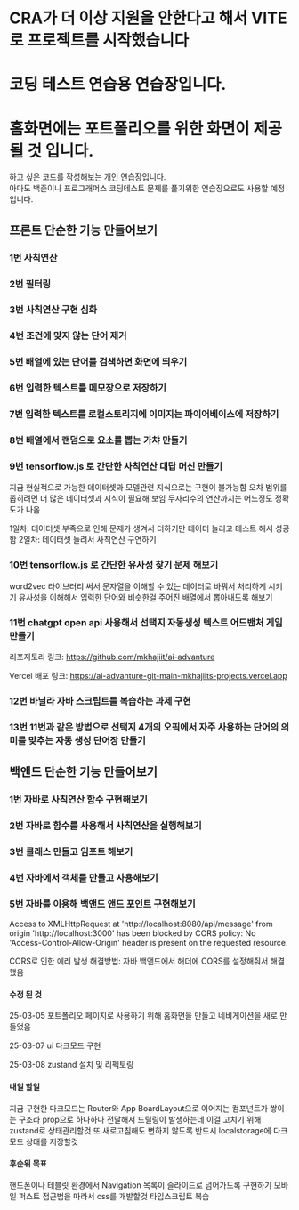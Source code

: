 # CRA가 더 이상 지원을 안한다고 해서 VITE로 프로젝트를 시작했습니다

# 코딩 테스트 연습용 연습장입니다.

# 홈화면에는 포트폴리오를 위한 화면이 제공될 것 입니다.

하고 싶은 코드를 작성해보는 개인 연습장입니다.<br/>
아마도 백준이나 프로그래머스 코딩테스트 문제를 풀기위한 연습장으로도 사용할 예정입니다.<br/>

## 프론트 단순한 기능 만들어보기

### 1번 사칙연산

### 2번 필터링

### 3번 사칙연산 구현 심화

### 4번 조건에 맞지 않는 단어 제거

### 5번 배열에 있는 단어를 검색하면 화면에 띄우기

### 6번 입력한 텍스트를 메모장으로 저장하기

### 7번 입력한 텍스트를 로컬스토리지에 이미지는 파이어베이스에 저장하기

### 8번 배열에서 랜덤으로 요소를 뽑는 가챠 만들기

### 9번 tensorflow.js 로 간단한 사칙연산 대답 머신 만들기

지금 현실적으로 가능한 데이터셋과 모델관련 지식으로는 구현이 불가능함
오차 범위를 좁히려면 더 많은 데이터셋과 지식이 필요해 보임
두자리수의 연산까지는 어느정도 정확도가 나옴

1일차: 데이터셋 부족으로 인해 문제가 생겨서 더하기만 데이터 늘리고 테스트 해서 성공함
2일차: 데이터셋 늘려서 사칙연산 구연하기

### 10번 tensorflow.js 로 간단한 유사성 찾기 문제 해보기

word2vec 라이브러리 써서 문자열을 이해할 수 있는 데이터로 바꿔서 처리하게 시키기
유사성을 이해해서 입력한 단어와 비슷한걸 주어진 배열에서 뽑아내도록 해보기

### 11번 chatgpt open api 사용해서 선택지 자동생성 텍스트 어드밴처 게임 만들기

리포지토리 링크: https://github.com/mkhajiit/ai-advanture

Vercel 배포 링크: https://ai-advanture-git-main-mkhajiits-projects.vercel.app

### 12번 바닐라 자바 스크립트를 복습하는 과제 구현

### 13번 11번과 같은 방법으로 선택지 4개의 오픽에서 자주 사용하는 단어의 의미를 맞추는 자동 생성 단어장 만들기

## 백앤드 단순한 기능 만들어보기

### 1번 자바로 사칙연산 함수 구현해보기

### 2번 자바로 함수를 사용해서 사칙연산을 실행해보기

### 3번 클래스 만들고 임포트 해보기

### 4번 자바에서 객체를 만들고 사용해보기

### 5번 자바를 이용해 백앤드 앤드 포인트 구현해보기

Access to XMLHttpRequest at 'http://localhost:8080/api/message' from origin 'http://localhost:3000' has been blocked by CORS policy: No 'Access-Control-Allow-Origin' header is present on the requested resource.

CORS로 인한 에러 발생
해결방법: 자바 백앤드에서 해더에 CORS를 설정해줘서 해결했음

#### 수정 된 것

25-03-05 포트폴리오 페이지로 사용하기 위해 홈화면을 만들고 네비게이션을 새로 만들었음

25-03-07 ui 다크모드 구현

25-03-08 zustand 설치 및 리펙토링

#### 내일 할일

지금 구현한 다크모드는 Router와 App BoardLayout으로 이어지는 컴포넌트가 쌓이는 구조라
prop으로 하나하나 전달해서 드릴링이 발생하는데 이걸 고치기 위해 zustand로 상태관리할것
또 새로고침해도 변하지 않도록 반드시 localstorage에 다크모드 상태를 저장할것

#### 후순위 목표

핸드폰이나 테블릿 환경에서 Navigation 목록이 슬라이드로 넘어가도록 구현하기
모바일 퍼스트 접근법을 따라서 css를 개발할것
타입스크립트 복습
